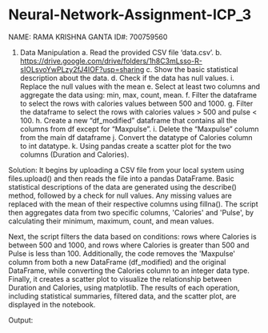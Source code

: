 # Neural-Network-Assignment-ICP_3

NAME: RAMA KRISHNA GANTA ID#: 700759560

1. Data Manipulation
      a.	Read the provided CSV file ‘data.csv’.
      b.	https://drive.google.com/drive/folders/1h8C3mLsso-R-sIOLsvoYwPLzy2fJ4IOF?usp=sharing
      c.	Show the basic statistical description about the data.
      d.	Check if the data has null values.
      i.	Replace the null values with the mean
      e.	Select at least two columns and aggregate the data using: min, max, count, mean.
      f.	Filter the dataframe to select the rows with calories values between 500 and 1000.
      g.	Filter the dataframe to select the rows with calories values > 500 and pulse < 100.
      h.	Create a new “df_modified” dataframe that contains all the columns from df except for “Maxpulse”.
      i.	Delete the “Maxpulse” column from the main df dataframe
      j.	Convert the datatype of Calories column to int datatype.
      k.	Using pandas create a scatter plot for the two columns (Duration and Calories).
  	
Solution:
          It begins by uploading a CSV file from your local system using files.upload() and then reads the file into a pandas DataFrame. Basic statistical descriptions of the data are generated using the describe() method, followed by a check for null values. Any missing values are replaced with the mean of their respective columns using fillna(). The script then aggregates data from two specific columns, 'Calories' and 'Pulse', by calculating their minimum, maximum, count, and mean values.

Next, the script filters the data based on conditions: rows where Calories is between 500 and 1000, and rows where Calories is greater than 500 and Pulse is less than 100. Additionally, the code removes the 'Maxpulse' column from both a new DataFrame (df_modified) and the original DataFrame, while converting the Calories column to an integer data type. Finally, it creates a scatter plot to visualize the relationship between Duration and Calories, using matplotlib. The results of each operation, including statistical summaries, filtered data, and the scatter plot, are displayed in the notebook.

Output:




